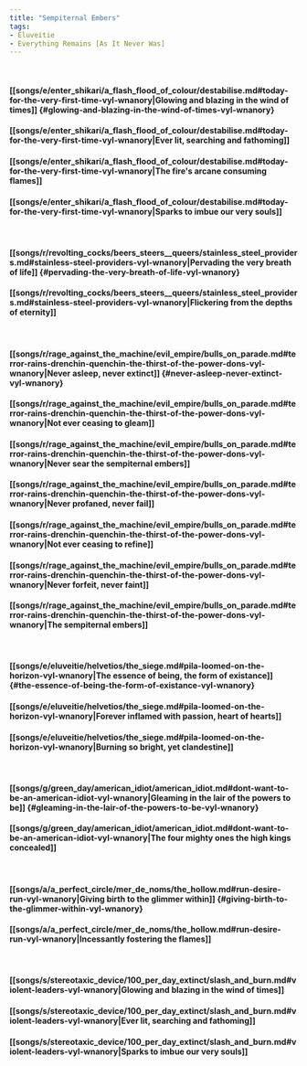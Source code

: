 ```yaml
---
title: "Sempiternal Embers"
tags:
- Eluveitie
- Everything Remains [As It Never Was]
---
```

&nbsp;
#### [[songs/e/enter_shikari/a_flash_flood_of_colour/destabilise.md#today-for-the-very-first-time-vyl-wnanory|Glowing and blazing in the wind of times]] {#glowing-and-blazing-in-the-wind-of-times-vyl-wnanory}
#### [[songs/e/enter_shikari/a_flash_flood_of_colour/destabilise.md#today-for-the-very-first-time-vyl-wnanory|Ever lit, searching and fathoming]]
#### [[songs/e/enter_shikari/a_flash_flood_of_colour/destabilise.md#today-for-the-very-first-time-vyl-wnanory|The fire's arcane consuming flames]]
#### [[songs/e/enter_shikari/a_flash_flood_of_colour/destabilise.md#today-for-the-very-first-time-vyl-wnanory|Sparks to imbue our very souls]]
&nbsp;
#### [[songs/r/revolting_cocks/beers_steers__queers/stainless_steel_providers.md#stainless-steel-providers-vyl-wnanory|Pervading the very breath of life]] {#pervading-the-very-breath-of-life-vyl-wnanory}
#### [[songs/r/revolting_cocks/beers_steers__queers/stainless_steel_providers.md#stainless-steel-providers-vyl-wnanory|Flickering from the depths of eternity]]
&nbsp;
#### [[songs/r/rage_against_the_machine/evil_empire/bulls_on_parade.md#terror-rains-drenchin-quenchin-the-thirst-of-the-power-dons-vyl-wnanory|Never asleep, never extinct]] {#never-asleep-never-extinct-vyl-wnanory}
#### [[songs/r/rage_against_the_machine/evil_empire/bulls_on_parade.md#terror-rains-drenchin-quenchin-the-thirst-of-the-power-dons-vyl-wnanory|Not ever ceasing to gleam]]
#### [[songs/r/rage_against_the_machine/evil_empire/bulls_on_parade.md#terror-rains-drenchin-quenchin-the-thirst-of-the-power-dons-vyl-wnanory|Never sear the sempiternal embers]]
#### [[songs/r/rage_against_the_machine/evil_empire/bulls_on_parade.md#terror-rains-drenchin-quenchin-the-thirst-of-the-power-dons-vyl-wnanory|Never profaned, never fail]]
#### [[songs/r/rage_against_the_machine/evil_empire/bulls_on_parade.md#terror-rains-drenchin-quenchin-the-thirst-of-the-power-dons-vyl-wnanory|Not ever ceasing to refine]]
#### [[songs/r/rage_against_the_machine/evil_empire/bulls_on_parade.md#terror-rains-drenchin-quenchin-the-thirst-of-the-power-dons-vyl-wnanory|Never forfeit, never faint]]
#### [[songs/r/rage_against_the_machine/evil_empire/bulls_on_parade.md#terror-rains-drenchin-quenchin-the-thirst-of-the-power-dons-vyl-wnanory|The sempiternal embers]]
&nbsp;
#### [[songs/e/eluveitie/helvetios/the_siege.md#pila-loomed-on-the-horizon-vyl-wnanory|The essence of being, the form of existance]] {#the-essence-of-being-the-form-of-existance-vyl-wnanory}
#### [[songs/e/eluveitie/helvetios/the_siege.md#pila-loomed-on-the-horizon-vyl-wnanory|Forever inflamed with passion, heart of hearts]]
#### [[songs/e/eluveitie/helvetios/the_siege.md#pila-loomed-on-the-horizon-vyl-wnanory|Burning so bright, yet clandestine]]
&nbsp;
#### [[songs/g/green_day/american_idiot/american_idiot.md#dont-want-to-be-an-american-idiot-vyl-wnanory|Gleaming in the lair of the powers to be]] {#gleaming-in-the-lair-of-the-powers-to-be-vyl-wnanory}
#### [[songs/g/green_day/american_idiot/american_idiot.md#dont-want-to-be-an-american-idiot-vyl-wnanory|The four mighty ones the high kings concealed]]
&nbsp;
#### [[songs/a/a_perfect_circle/mer_de_noms/the_hollow.md#run-desire-run-vyl-wnanory|Giving birth to the glimmer within]] {#giving-birth-to-the-glimmer-within-vyl-wnanory}
#### [[songs/a/a_perfect_circle/mer_de_noms/the_hollow.md#run-desire-run-vyl-wnanory|Incessantly fostering the flames]]
&nbsp;
#### [[songs/s/stereotaxic_device/100_per_day_extinct/slash_and_burn.md#violent-leaders-vyl-wnanory|Glowing and blazing in the wind of times]]
#### [[songs/s/stereotaxic_device/100_per_day_extinct/slash_and_burn.md#violent-leaders-vyl-wnanory|Ever lit, searching and fathoming]]
#### [[songs/s/stereotaxic_device/100_per_day_extinct/slash_and_burn.md#violent-leaders-vyl-wnanory|Sparks to imbue our very souls]]
